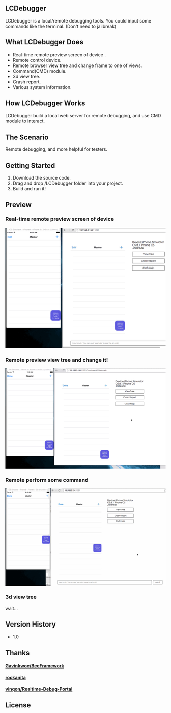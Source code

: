 ## LCDebugger
LCDebugger is a local/remote debugging tools. You could input some commands like the terminal. (Don't need to jailbreak)

## What LCDebugger Does
- Real-time remote  preview screen of device .
- Remote control device.
- Remote browser view tree and change frame to one of views.
- Command(CMD) module.
- 3d view tree.
- Crash report.
- Various system information.

## How LCDebugger Works
LCDebugger build a local web server for remote debugging, and use CMD module to interact.

## The Scenario
Remote debugging, and more helpful for testers.

## Getting Started
1. Download the source code.
2. Drag and drop /LCDebugger folder into your project.
3. Build and run it!

## Preview
### Real-time remote preview screen of device
 ![image](https://github.com/titman/Pictures-of-the-warehouse/blob/master/remotepreview.gif?raw=false)

### Remote preview view tree and change it!
 ![image](https://github.com/titman/Pictures-of-the-warehouse/blob/master/viewtree.gif?raw=false)

### Remote perform some command
 ![image](https://github.com/titman/Pictures-of-the-warehouse/blob/master/remotecontrol.gif?raw=false)

### 3d view tree
wait...

## Version History
- 1.0

## Thanks
#### [Gavinkwoe/BeeFramework](https://github.com/gavinkwoe/BeeFramework)
#### [rockanita](https://github.com/rockanita)
#### [vinqon/Realtime-Debug-Portal](https://github.com/vinqon/Realtime-Debug-Portal)

## License

